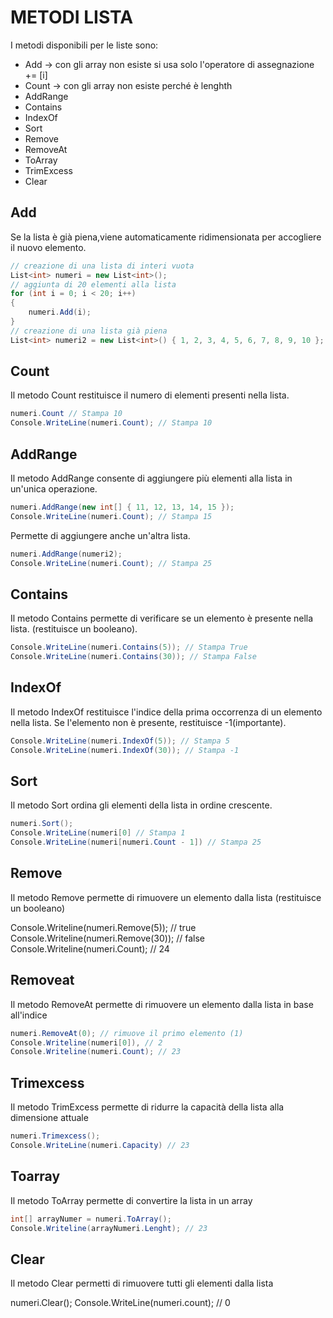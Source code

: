 # METODI LISTA

I metodi disponibili per le liste sono:

- Add -> con gli array non esiste si usa solo l'operatore di assegnazione += [i]
- Count -> con gli array non esiste perché è lenghth
- AddRange
- Contains
- IndexOf
- Sort
- Remove
- RemoveAt
- ToArray
- TrimExcess
- Clear

## Add

Se la lista è già piena,viene automaticamente ridimensionata per accogliere il nuovo elemento.

```csharp
// creazione di una lista di interi vuota
List<int> numeri = new List<int>();
// aggiunta di 20 elementi alla lista
for (int i = 0; i < 20; i++)
{
    numeri.Add(i);
}
// creazione di una lista già piena
List<int> numeri2 = new List<int>() { 1, 2, 3, 4, 5, 6, 7, 8, 9, 10 };
```

## Count 

Il metodo Count restituisce il numero di elementi presenti nella lista.

```csharp   
numeri.Count // Stampa 10
Console.WriteLine(numeri.Count); // Stampa 10 
```
## AddRange

Il metodo AddRange consente di aggiungere più elementi alla lista in un'unica operazione.

```csharp
numeri.AddRange(new int[] { 11, 12, 13, 14, 15 });
Console.WriteLine(numeri.Count); // Stampa 15
```
Permette di aggiungere anche un'altra lista.

```csharp
numeri.AddRange(numeri2);
Console.WriteLine(numeri.Count); // Stampa 25
```
## Contains
Il metodo Contains permette di verificare se un elemento è presente nella lista. (restituisce un booleano).

```csharp
Console.WriteLine(numeri.Contains(5)); // Stampa True 
Console.WriteLine(numeri.Contains(30)); // Stampa False
```
## IndexOf
Il metodo IndexOf restituisce l'indice della prima occorrenza di un elemento nella lista. Se l'elemento non è presente, restituisce -1(importante).

```csharp
Console.WriteLine(numeri.IndexOf(5)); // Stampa 5
Console.WriteLine(numeri.IndexOf(30)); // Stampa -1
```
## Sort
Il metodo Sort ordina gli elementi della lista in ordine crescente. 
```csharp
numeri.Sort();
Console.WriteLine(numeri[0] // Stampa 1
Console.WriteLine(numeri[numeri.Count - 1]) // Stampa 25
```
## Remove
Il metodo Remove permette di rimuovere un elemento dalla lista (restituisce un booleano) 

Console.Writeline(numeri.Remove(5)); // true
Console.Writeline(numeri.Remove(30)); // false
Console.Writeline(numeri.Count); // 24

## Removeat

Il metodo RemoveAt permette di rimuovere un elemento dalla lista in base all'indice
```csharp
numeri.RemoveAt(0); // rimuove il primo elemento (1)
Console.Writeline(numeri[0]), // 2
Console.Writeline(numeri.Count); // 23
```

## Trimexcess

Il metodo TrimExcess permette di ridurre la capacità della lista alla dimensione attuale
```csharp
numeri.Trimexcess();
Console.WriteLine(numeri.Capacity) // 23
```
## Toarray

Il metodo ToArray permette di convertire la lista in un array
```csharp
int[] arrayNumer = numeri.ToArray();
Console.Writeline(arrayNumeri.Lenght); // 23
```
## Clear

Il metodo Clear permetti di rimuovere tutti gli elementi dalla lista

numeri.Clear();
Console.WriteLine(numeri.count); // 0